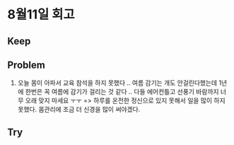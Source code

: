 # 8월11일 회고

## Keep


## Problem
1. 오늘 몸이 아파서 교육 참석을 하지 못했다 .. 여름 감기는 개도 안걸린다했는데 1년에 한번은 꼭 여름에 감기가 걸리는 것 같다 .. 다들 에어컨틀고 선풍기 바람까지 너무 오래 맞지 마세요 ㅜㅜ => 하루를 온전한 정신으로 있지 못해서 일을 많이 하지 못했다. 몸관리에 조금 더 신경을 많이 써야겠다.


## Try

